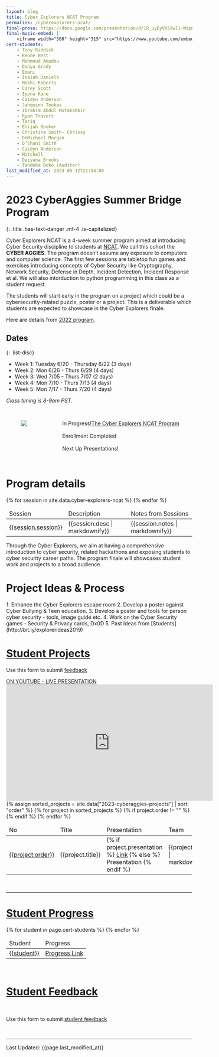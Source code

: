 ```yaml
---
layout: blog
title: Cyber Explorers NCAT Program
permalink: /cyberexplorers-ncat/
final-preso: https://docs.google.com/presentation/d/1R_uyEyVU5Ywl1-WVpL0c6SvuhB8mHsJDBn4zkl-9qBg/edit?usp=sharing
final-music-embed: |
    <iframe width="560" height="315" src="https://www.youtube.com/embed/FgrqM3ubyfg" title="YouTube video player" frameborder="0" allow="accelerometer; autoplay; clipboard-write; encrypted-media; gyroscope; picture-in-picture; web-share" allowfullscreen></iframe>
cert-students:
    - Tony Riddick
    - Keone Best
    - Mahmoud Amadou
    - Danya Grady
    - Emani
    - Isaiah Daniels
    - Mekhi Roberts
    - Corey Scott
    - Iyona Kane
    - Caidyn Anderson
    - Jahquinn Tookes
    - Ibrahim Abdul Mutakabbir
    - Ryan Travers
    - Tariq
    - Elijah Booker
    - Christina Smith- Chrissy
    - DeMichael Morgan
    - D’Shani Smith
    - Caidyn Anderson
    - Mitchell
    - Daiyana Brooks
    - Tandeka Boko (Auditor)
last_modified_at: 2023-05-12T21:54:08
---
```

# 2023 CyberAggies Summer Bridge Program
{: .title .has-text-danger .mt-4 .is-capitalized}

Cyber Explorers NCAT is a 4-week summer program aimed at introducing Cyber Security discipline to  students at [NCAT](https://www.ncat.edu/). We call this cohort the **CYBER AGGIES**. The program doesn’t assume any exposure to computers and computer science. The first few sessions are tabletop fun games and exercises introducing concepts of Cyber Security like Cryptography, Network Security, Defense in Depth, Incident Detection, Incident Response et al. We will also intorduction to python programming in this class as a student request.

The students will start early in the program on a project which could be a cybersecurity-related puzzle, poster or a project. This is a deliverable which students are expected to showcase in the Cyber Explorers finale.

Here are details from [2022 program]({{site.url}}{{site.baseurl}}/cyberexplorers-ncat-2022/).

## Dates
{: .list-disc}
 -  Week 1: Tuesday 6/20 - Thursday 6/22 (3 days)
 -  Week 2: Mon  6/26 - Thurs 6/29 (4 days)
 -  Week 3: Wed 7/05 - Thurs 7/07 (2 days)
 -  Week 4: Mon 7/10 - Thurs 7/13 (4 days)
 -  Week 5: Mon 7/17 - Thurs 7/20 (4 days)

*Class timing is 8-9am PST.*

<br/>
<section>
<div class="container">
    <div class="columns is-mobile is-centered">
        <div class="column">
            <figure class="image is-128x128">
                <img src="{{site.url}}{{site.baseurl}}assets/images/ncat.png"/>
            </figure>
        </div>
        <div class="column">
            <p class="has-text-left">   
                <div>
                    <span class="tag is-primary">In Progress!</span><a href=''>The Cyber Explorers NCAT Program</a>
                    <br/> <br/>
                    <span class="tag is-danger">Enrollment Completed</span>
                    <br/> <br/>
                    <span class="tag is-danger">Next Up Presentations!</span>
                </div>
            </p>
        </div>
    </div>
</div>
</section>

<br/>
<h1 class="title">Program details</h1>
<table class="table is-bordered is-striped">
    <thead>
        <td>Session</td><td>Description</td><td>Notes from Sessions</td>
    </thead>
    <tbody>
    {% for session in site.data.cyber-explorers-ncat %} 
    <tr>
        <td><a id="{{session.session| url_encode}}" href="#{{session.session | url_encode}}">{{session.session}}</a></td>
        <td>{{session.desc | markdownify}}</td>
        <td>{{session.notes | markdownify}}</td>
    </tr>
    {% endfor %}
    </tbody>
</table>

Through the Cyber Explorers, we aim at having a comprehensive introduction to cyber security, related hackathons and exposing students to cyber security career paths. The program finale will showcases student work and projects to a broad audience.
<br/>


<h1 class="title">Project Ideas & Process</h1>
1. Enhance the Cyber Explorers escape room
2. Develop a poster against Cyber Bullying & Teen education.
3. Develop a poster and tools for person cyber security - tools, image guide etc.
4. Work on the Cyber Security games - Security & Privacy cards, Dx0D
5. Past Ideas from [Students](http://bit.ly/explorerideas2019)
<br/>

<h1 class="title"><a id="projects" href="#projects">Student Projects</a></h1>
<p>Use this form to submit <a href="https://docs.google.com/forms/d/e/1FAIpQLSchhNaYdbE5-VFZ0nsVTAyK3KhyWd5vncJuWUlWoyVa27lX5w/viewform" class="tag is-warning">feedback</a></p>
<a class="tag is-info" href="">ON YOUTUBE - LIVE PRESENTATION</a>
<div>
    <iframe width="560" height="315" src="https://www.youtube.com/embed/FgrqM3ubyfg" title="YouTube video player" frameborder="0" allow="accelerometer; autoplay; clipboard-write; encrypted-media; gyroscope; picture-in-picture; web-share" allowfullscreen></iframe>
</div>
<table class="table is-bordered is-striped">
    <thead>
        <td>No</td><td>Title</td><td>Presentation</td><td>Team</td>
    </thead>
    <tbody>
    {% assign sorted_projects = site.data["2023-cyberaggies-projects"]  | sort: "order" %}
    {% for project in sorted_projects %} 
        {% if project.order != "" %}
      <tr>
        <td><a id="{{project.title| url_encode}}" href="#{{project.title | url_encode}}">{{project.order}}</a></td>
        <td>{{project.title}}</td>
        <td>{% if project.presentation %}
            <a href="{{project.presentation}}">Link</a>
            {% else %}
            Presentation
            {% endif %}
        </td>
        <td>{{project.team | markdownify}}</td>
    </tr>
        {% endif %}
    {% endfor %}
    </tbody>
</table>
<br/>
<hr/>

<h1 class="title"><a id="progress" href="#certificates">Student Progress</a></h1>
<table class="table is-bordered is-striped">
    <thead>
        <td>Student</td><td>Progress</td>
    </thead>
    <tbody>
    {% for student in page.cert-students %} 
    <tr>
        <td><a id="{{student | url_encode}}" href="#{{student | url_encode}}">{{student}}</a></td>
        <td><a href="{{site.url}}{{site.baseurl}}assets/images/gs-certs/png/{{student | replace: ' ','_'}}.png">Progress Link</a></td>
    </tr>
    {% endfor %}
    </tbody>
</table>
<br/>

<h1 class="title"><a id="progress" href="#feedback">Student Feedback</a></h1>
<br/>
<p>Use this form to submit <a href="https://docs.google.com/forms/d/e/1FAIpQLSepAxmgHB3tgN7CVr_dsJ5_U8UbCI5ckwSvM2z09DtyptRJZw/viewform" class="tag is-danger">student feedback</a></p>
<br/>
<hr/>
Last Updated: {{page.last_modified_at}}